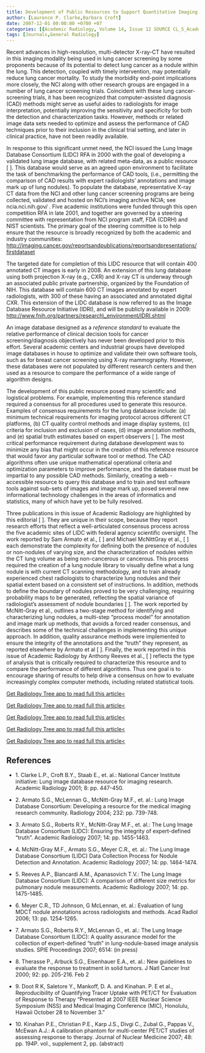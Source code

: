 ```yaml
---
title: Development of Public Resources to Support Quantitative Imaging Methods in Cancer
author: [Laurence P. Clarke,Barbara Croft]
date: 2007-12-01 00:00:00 +0700 +07
categories: [{Academic Radiology, Volume 14, Issue 12 SOURCE CL_S_AcademicRadiologyVolume14Issue12 1}]
tags: [Journals,General Radiology]
---
```

Recent advances in high-resolution, multi-detector X-ray-CT have resulted in this imaging modality being used in lung cancer screening by some proponents because of its potential to detect lung cancer as a nodule within the lung. This detection, coupled with timely intervention, may potentially reduce lung cancer mortality. To study the morbidity end-point implications more closely, the NCI along with other research groups are engaged in a number of lung cancer screening trials. Coincident with these lung cancer-screening trials, it has been recognized that computer-assisted diagnosis (CAD) methods might serve as useful aides to radiologists for image interpretation, potentially improving the sensitivity and specificity for both the detection and characterization tasks. However, methods or related image data sets needed to optimize and assess the performance of CAD techniques prior to their inclusion in the clinical trial setting, and later in clinical practice, have not been readily available.

In response to this significant unmet need, the NCI issued the Lung Image Database Consortium (LIDC) RFA in 2000 with the goal of developing a validated lung image database, with related meta-data, as a public resource \[ \]. This database would serve as an agreed upon environment to facilitate the task of benchmarking the performance of CAD tools, (i.e., permitting the comparison of CAD results with expert radiologists’ annotations and image mark up of lung nodules). To populate the database, representative X-ray CT data from the NCI and other lung cancer screening programs are being collected, validated and hosted on NCI’s imaging archive NCIA; see  ncia.nci.nih.gov/ . Five academic institutions were funded through this open competition RFA in late 2001, and together are governed by a steering committee with representation from NCI program staff, FDA (CDRH) and NIST scientists. The primary goal of the steering committee is to help ensure that the resource is broadly recognized by both the academic and industry communities:  http://imaging.cancer.gov/reportsandpublications/reportsandpresentations/firstdataset

The targeted date for completion of this LIDC resource that will contain 400 annotated CT images is early in 2008. An extension of this lung database using both projection X-ray (e.g., CXR) and X-ray CT is underway through an associated public private partnership, organized by the Foundation of NIH. This database will contain 600 CT images annotated by expert radiologists, with 300 of these having an associated and annotated digital CXR. This extension of the LIDC database is now referred to as the Image Database Resource Initiative (IDRI), and will be publicly available in 2009:  http://www.fnih.org/partners/research\_environment/IDRI.shtml

An image database designed as a _reference standard_ to evaluate the relative performance of clinical decision tools for cancer screening/diagnosis objectively has never been developed prior to this effort. Several academic centers and industrial groups have developed image databases in house to optimize and validate their own software tools, such as for breast cancer screening using X-ray mammography. However, these databases were not populated by different research centers and then used as a resource to compare the performance of a wide range of algorithm designs.

The development of this public resource posed many scientific and logistical problems. For example, implementing this reference standard required a consensus for all procedures used to generate this resource. Examples of consensus requirements for the lung database include: (a) minimum technical requirements for imaging protocol across different CT platforms, (b) CT quality control methods and image display systems, (c) criteria for inclusion and exclusion of cases, (d) image annotation methods, and (e) spatial truth estimates based on expert observers \[ \]. The most critical performance requirement during database development was to minimize any bias that might occur in the creation of this reference resource that would favor any particular software tool or method. The CAD algorithms often use unique mathematical operational criteria and optimization parameters to improve performance, and the database must be impartial to any possible CAD methods. Similarly, creating a web -accessible resource to query this database and to train and test software tools against sub-sets of images and image mark up, posed several new informational technology challenges in the areas of informatics and statistics, many of which have yet to be fully resolved.

Three publications in this issue of Academic Radiology are highlighted by this editorial \[ \]. They are unique in their scope, because they report research efforts that reflect a well-articulated consensus process across the five academic sites of LIDC with federal agency scientific oversight. The work reported by Sam Armato et al., \[ \] and Michael McNittGray et al., \[ \] each demonstrate the complexity for defining both the presence of nodules or non-nodules of varying size, and the characterization of nodules within the CT lung volume as being non-cancerous or cancerous. This process required the creation of a lung nodule library to visually define what a lung nodule is with current CT scanning methodology, and to train already experienced chest radiologists to characterize lung nodules and their spatial extent based on a consistent set of instructions. In addition, methods to define the boundary of nodules proved to be very challenging, requiring probability maps to be generated, reflecting the spatial variance of radiologist’s assessment of nodule boundaries \[ \]. The work reported by McNitt-Gray et al., outlines a two-stage method for identifying and characterizing lung nodules, a multi-step “process model” for annotation and image mark up methods, that avoids a forced reader consensus, and describes some of the technical challenges in implementing this unique approach. In addition, quality assurance methods were implemented to ensure the integrity of the annotations and the “truth” they represent, as reported elsewhere by Armato et al \[ \]. Finally, the work reported in this issue of Academic Radiology by Anthony Reeves et al., \[ \] reflects the type of analysis that is critically required to characterize this resource and to compare the performance of different algorithms. Thus one goal is to encourage sharing of results to help drive a consensus on how to evaluate increasingly complex computer methods, including related statistical tools.

[Get Radiology Tree app to read full this article<](https://clinicalpub.com/app)

[Get Radiology Tree app to read full this article<](https://clinicalpub.com/app)

[Get Radiology Tree app to read full this article<](https://clinicalpub.com/app)

[Get Radiology Tree app to read full this article<](https://clinicalpub.com/app)

[Get Radiology Tree app to read full this article<](https://clinicalpub.com/app)

## References

- 1\. Clarke L.P., Croft B.Y., Staab E., et. al.: National Cancer Institute initiative: Lung image database resource for imaging research. Academic Radiology 2001; 8: pp. 447-450.


- 2\. Armato S.G., McLennan G., McNitt-Gray M.F., et. al.: Lung Image Database Consortium: Developing a resource for the medical imaging research community. Radiology 2004; 232: pp. 739-748.


- 3\. Armato S.G., Roberts R.Y., McNitt-Gray M.F., et. al.: The Lung Image Database Consortium (LIDC): Ensuring the integrity of expert-defined “truth”. Academic Radiology 2007; 14: pp. 1455-1463.


- 4\. McNitt-Gray M.F., Armato S.G., Meyer C.R., et. al.: The Lung Image Database Consortium (LIDC) Data Collection Process for Nodule Detection and Annotation. Academic Radiology 2007; 14: pp. 1464-1474.


- 5\. Reeves A.P., Biancardi A.M., Apanasovich T.V.: The Lung Image Database Consortium (LIDC): A comparison of different size metrics for pulmonary nodule measurements. Academic Radiology 2007; 14: pp. 1475-1485.


- 6\. Meyer C.R., TD Johnson, G McLennan, et. al.: Evaluation of lung MDCT nodule annotations across radiologists and methods. Acad Radiol 2006; 13: pp. 1254-1265.


- 7\. Armato S.G., Roberts R.Y., McLennan G., et. al.: The Lung Image Database Consortium (LIDC): A quality assurance model for the collection of expert-defined “truth” in lung-nodule-based image analysis studies. SPIE Proceedings 2007; 6514: (in press)


- 8\. Therasse P., Arbuck S.G., Eisenhauer E.A., et. al.: New guidelines to evaluate the response to treatment in solid tumors. J Natl Cancer Inst 2000; 92: pp. 205-216. Feb 2


- 9\.  Doot R K, Saletore Y., Mankoff, D. A. and Kinahan. P. E et al., Reproducibility of Quantifying Tracer Uptake with PET/CT for Evaluation of Response to Therapy “Presented at 2007 IEEE Nuclear Science Symposium (NSS) and Medical Imaging Conference (MIC), Honolulu, Hawaii October 28 to November 3.”


- 10\. Kinahan P.E., Christian P.E., Karp J.S., Divgi C., Zubal G., Pappas V., McEwan A.J.: A calibration phantom for multi-center PET/CT studies of assessing response to therapy. Journal of Nuclear Medicine 2007; 48: pp. 194P. vol., supplement 2, pp. (abstract)